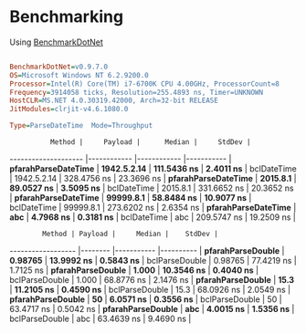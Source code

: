 # Benchmarking

Using [BenchmarkDotNet](https://github.com/PerfDotNet/BenchmarkDotNet)

```ini

BenchmarkDotNet=v0.9.7.0
OS=Microsoft Windows NT 6.2.9200.0
Processor=Intel(R) Core(TM) i7-6700K CPU 4.00GHz, ProcessorCount=8
Frequency=3914058 ticks, Resolution=255.4893 ns, Timer=UNKNOWN
HostCLR=MS.NET 4.0.30319.42000, Arch=32-bit RELEASE
JitModules=clrjit-v4.6.1080.0

Type=ParseDateTime  Mode=Throughput  

```

              Method |     Payload |      Median |     StdDev |
-------------------- |------------ |------------ |----------- |
 **pfarahParseDateTime** | **1942.5.2.14** | **111.5436 ns** |  **2.4011 ns** |
         bclDateTime | 1942.5.2.14 | 328.4756 ns | 23.3696 ns |
 **pfarahParseDateTime** |    **2015.8.1** |  **89.0527 ns** |  **3.5095 ns** |
         bclDateTime |    2015.8.1 | 331.6652 ns | 20.3652 ns |
 **pfarahParseDateTime** |   **99999.8.1** |  **58.8484 ns** | **10.9077 ns** |
         bclDateTime |   99999.8.1 | 273.6202 ns |  2.6354 ns |
 **pfarahParseDateTime** |         **abc** |   **4.7968 ns** |  **0.3181 ns** |
         bclDateTime |         abc | 209.5747 ns | 19.2509 ns |

            Method | Payload |     Median |    StdDev |
------------------ |-------- |----------- |---------- |
 **pfarahParseDouble** | **0.98765** | **13.9992 ns** | **0.5843 ns** |
    bclParseDouble | 0.98765 | 77.4219 ns | 1.7125 ns |
 **pfarahParseDouble** |   **1.000** | **10.3546 ns** | **0.4040 ns** |
    bclParseDouble |   1.000 | 68.8776 ns | 2.1476 ns |
 **pfarahParseDouble** |    **15.3** | **11.2105 ns** | **0.4590 ns** |
    bclParseDouble |    15.3 | 68.0926 ns | 2.0549 ns |
 **pfarahParseDouble** |      **50** |  **6.0571 ns** | **0.3556 ns** |
    bclParseDouble |      50 | 63.4717 ns | 0.5042 ns |
 **pfarahParseDouble** |     **abc** |  **4.0015 ns** | **1.5356 ns** |
    bclParseDouble |     abc | 63.4639 ns | 9.4690 ns |
